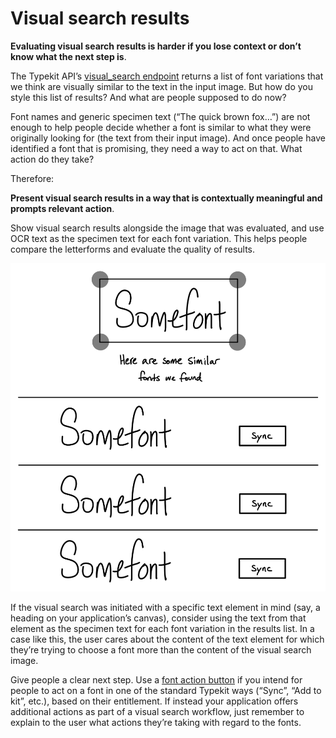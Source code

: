 # Visual search results

**Evaluating visual search results is harder if you lose context or don’t know what the next step is**.

The Typekit API’s [visual_search endpoint](https://docs.typekit.io/#!/%2Fvisual_search/getVariationsByImage) returns a list of font variations that we think are visually similar to the text in the input image. But how do you style this list of results? And what are people supposed to do now?

Font names and generic specimen text (“The quick brown fox…”) are not enough to help people decide whether a font is similar to what they were originally looking for (the text from their input image). And once people have identified a font that is promising, they need a way to act on that. What action do they take?

Therefore:

**Present visual search results in a way that is contextually meaningful and prompts relevant action**.

Show visual search results alongside the image that was evaluated, and use OCR text as the specimen text for each font variation. This helps people compare the letterforms and evaluate the quality of results.

![Example of a visual search region, a coordinate-defined area of an image](../img/pattern-visual-search-results.png)

If the visual search was initiated with a specific text element in mind (say, a heading on your application’s canvas), consider using the text from that element as the specimen text for each font variation in the results list. In a case like this, the user cares about the content of the text element for which they’re trying to choose a font more than the content of the visual search image.

Give people a clear next step. Use a [font action button](font_action_button.md) if you intend for people to act on a font in one of the standard Typekit ways (“Sync”, “Add to kit”, etc.), based on their entitlement. If instead your application offers additional actions as part of a visual search workflow, just remember to explain to the user what actions they’re taking with regard to the fonts.
